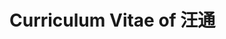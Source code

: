 <!--
 * @Author: WannTonn
 * @Date: 2021-05-06 21:15:31
 * @LastEditTime: 2021-05-06 21:18:11
 * @LastEditors: WannTonn
 * @Description: 
 * @FilePath: /wanntonn.github.io/_posts/2021-05-06-CV.md
-->
# Curriculum Vitae of 汪通
